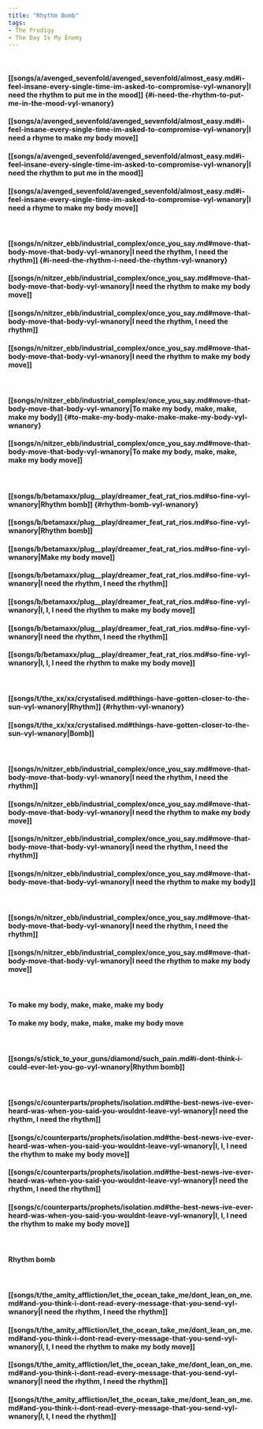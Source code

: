 ```yaml
---
title: "Rhythm Bomb"
tags:
- The Prodigy
- The Day Is My Enemy
---
```

&nbsp;
#### [[songs/a/avenged_sevenfold/avenged_sevenfold/almost_easy.md#i-feel-insane-every-single-time-im-asked-to-compromise-vyl-wnanory|I need the rhythm to put me in the mood]] {#i-need-the-rhythm-to-put-me-in-the-mood-vyl-wnanory}
#### [[songs/a/avenged_sevenfold/avenged_sevenfold/almost_easy.md#i-feel-insane-every-single-time-im-asked-to-compromise-vyl-wnanory|I need a rhyme to make my body move]]
#### [[songs/a/avenged_sevenfold/avenged_sevenfold/almost_easy.md#i-feel-insane-every-single-time-im-asked-to-compromise-vyl-wnanory|I need the rhythm to put me in the mood]]
#### [[songs/a/avenged_sevenfold/avenged_sevenfold/almost_easy.md#i-feel-insane-every-single-time-im-asked-to-compromise-vyl-wnanory|I need a rhyme to make my body move]]
&nbsp;
#### [[songs/n/nitzer_ebb/industrial_complex/once_you_say.md#move-that-body-move-that-body-vyl-wnanory|I need the rhythm, I need the rhythm]] {#i-need-the-rhythm-i-need-the-rhythm-vyl-wnanory}
#### [[songs/n/nitzer_ebb/industrial_complex/once_you_say.md#move-that-body-move-that-body-vyl-wnanory|I need the rhythm to make my body move]]
#### [[songs/n/nitzer_ebb/industrial_complex/once_you_say.md#move-that-body-move-that-body-vyl-wnanory|I need the rhythm, I need the rhythm]]
#### [[songs/n/nitzer_ebb/industrial_complex/once_you_say.md#move-that-body-move-that-body-vyl-wnanory|I need the rhythm to make my body move]]
&nbsp;
#### [[songs/n/nitzer_ebb/industrial_complex/once_you_say.md#move-that-body-move-that-body-vyl-wnanory|To make my body, make, make, make my body]] {#to-make-my-body-make-make-make-my-body-vyl-wnanory}
#### [[songs/n/nitzer_ebb/industrial_complex/once_you_say.md#move-that-body-move-that-body-vyl-wnanory|To make my body, make, make, make my body move]]
&nbsp;
#### [[songs/b/betamaxx/plug__play/dreamer_feat_rat_rios.md#so-fine-vyl-wnanory|Rhythm bomb]] {#rhythm-bomb-vyl-wnanory}
#### [[songs/b/betamaxx/plug__play/dreamer_feat_rat_rios.md#so-fine-vyl-wnanory|Rhythm bomb]]
#### [[songs/b/betamaxx/plug__play/dreamer_feat_rat_rios.md#so-fine-vyl-wnanory|Make my body move]]
#### [[songs/b/betamaxx/plug__play/dreamer_feat_rat_rios.md#so-fine-vyl-wnanory|I need the rhythm, I need the rhythm]]
#### [[songs/b/betamaxx/plug__play/dreamer_feat_rat_rios.md#so-fine-vyl-wnanory|I, I, I need the rhythm to make my body move]]
#### [[songs/b/betamaxx/plug__play/dreamer_feat_rat_rios.md#so-fine-vyl-wnanory|I need the rhythm, I need the rhythm]]
#### [[songs/b/betamaxx/plug__play/dreamer_feat_rat_rios.md#so-fine-vyl-wnanory|I, I, I need the rhythm to make my body move]]
&nbsp;
#### [[songs/t/the_xx/xx/crystalised.md#things-have-gotten-closer-to-the-sun-vyl-wnanory|Rhythm]] {#rhythm-vyl-wnanory}
#### [[songs/t/the_xx/xx/crystalised.md#things-have-gotten-closer-to-the-sun-vyl-wnanory|Bomb]]
&nbsp;
#### [[songs/n/nitzer_ebb/industrial_complex/once_you_say.md#move-that-body-move-that-body-vyl-wnanory|I need the rhythm, I need the rhythm]]
#### [[songs/n/nitzer_ebb/industrial_complex/once_you_say.md#move-that-body-move-that-body-vyl-wnanory|I need the rhythm to make my body move]]
#### [[songs/n/nitzer_ebb/industrial_complex/once_you_say.md#move-that-body-move-that-body-vyl-wnanory|I need the rhythm, I need the rhythm]]
#### [[songs/n/nitzer_ebb/industrial_complex/once_you_say.md#move-that-body-move-that-body-vyl-wnanory|I need the rhythm to make my body]]
&nbsp;
#### [[songs/n/nitzer_ebb/industrial_complex/once_you_say.md#move-that-body-move-that-body-vyl-wnanory|I need the rhythm, I need the rhythm]]
#### [[songs/n/nitzer_ebb/industrial_complex/once_you_say.md#move-that-body-move-that-body-vyl-wnanory|I need the rhythm to make my body move]]
&nbsp;
#### To make my body, make, make, make my body
#### To make my body, make, make, make my body move
&nbsp;
#### [[songs/s/stick_to_your_guns/diamond/such_pain.md#i-dont-think-i-could-ever-let-you-go-vyl-wnanory|Rhythm bomb]]
&nbsp;
#### [[songs/c/counterparts/prophets/isolation.md#the-best-news-ive-ever-heard-was-when-you-said-you-wouldnt-leave-vyl-wnanory|I need the rhythm, I need the rhythm]]
#### [[songs/c/counterparts/prophets/isolation.md#the-best-news-ive-ever-heard-was-when-you-said-you-wouldnt-leave-vyl-wnanory|I, I, I need the rhythm to make my body move]]
#### [[songs/c/counterparts/prophets/isolation.md#the-best-news-ive-ever-heard-was-when-you-said-you-wouldnt-leave-vyl-wnanory|I need the rhythm, I need the rhythm]]
#### [[songs/c/counterparts/prophets/isolation.md#the-best-news-ive-ever-heard-was-when-you-said-you-wouldnt-leave-vyl-wnanory|I, I, I need the rhythm to make my body move]]
&nbsp;
#### Rhythm bomb
&nbsp;
#### [[songs/t/the_amity_affliction/let_the_ocean_take_me/dont_lean_on_me.md#and-you-think-i-dont-read-every-message-that-you-send-vyl-wnanory|I need the rhythm, I need the rhythm]]
#### [[songs/t/the_amity_affliction/let_the_ocean_take_me/dont_lean_on_me.md#and-you-think-i-dont-read-every-message-that-you-send-vyl-wnanory|I, I, I need the rhythm to make my body move]]
#### [[songs/t/the_amity_affliction/let_the_ocean_take_me/dont_lean_on_me.md#and-you-think-i-dont-read-every-message-that-you-send-vyl-wnanory|I need the rhythm, I need the rhythm]]
#### [[songs/t/the_amity_affliction/let_the_ocean_take_me/dont_lean_on_me.md#and-you-think-i-dont-read-every-message-that-you-send-vyl-wnanory|I, I, I need the rhythm]]
